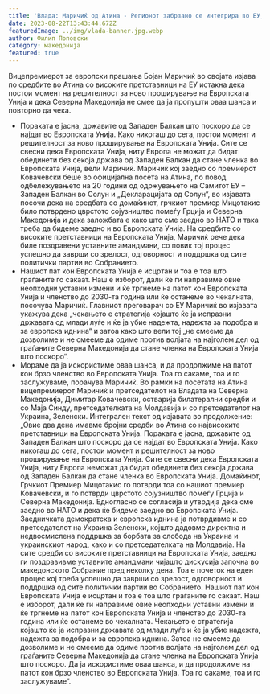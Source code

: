 ```yaml
---
title: 'Влада: Маричиќ од Атина - Регионот забрзано се интегрира во ЕУ, нашиот избор е да бидеме дел од проширувањето - 22 АВГУСТ 2023'
date: 2023-08-22T13:43:44.672Z
featuredImage: ../img/vlada-banner.jpg.webp
author: Филип Поповски
category: македонија
featured: true
---
```

Вицепремиерот за европски прашања Бојан Маричиќ во својата изјава по средбите во Атина со високите претставници на ЕУ истакна дека постои момент на решителност за ново проширување на Европската Унија и дека Северна Македонија не смее да ја пропушти оваа шанса и повторно да чека.
- Пораката е јасна, државите од Западен Балкан што поскоро да се најдат во Европската Унија. Како никогаш до сега, постои момент и решителност за ново проширување на Европската Унија. Сите се свесни дека Европската Унија, ниту Европа не можат да бидат обединети без секоја држава од Западен Балкан да стане членка во Европската Унија, вели Маричиќ.
Маричиќ кој заедно со премиерот Ковачевски беше во официјална посета на Атина, по повод одбележувањето на 20 години од одржувањето на Самитот ЕУ – Западен Балкан во Солун и „Декларацијата од Солун“, во изјавата посочи дека на средбата со домаќинот, грчкиот премиер Мицотакис било потврдено цврстото сојузништво помеѓу Грција и Северна Македонија и дека заложбата е како што сме заедно во НАТО и така треба да бидеме заедно и во Европската Унија.
На средбите со високите претставници на Европската Унија, Маричиќ рече дека биле поздравени уставните амандмани, со повик тој процес успешно да заврши со зрелост, одговорност и поддршка од сите политички партии во Собранието.
- Нашиот пат кон Европската Унија е исцртан и тоа е тоа што граѓаните го сакаат. Наш е изборот, дали ќе ги направиме овие неопходни уставни измени и ќе тргнеме на патот кон Европската Унија и членство до 2030-та година или ќе останеме во чекалната, посочува Маричиќ.
Главниот преговарач со ЕУ Маричиќ во изјавата укажува дека „чекањето е стратегија којашто ќе ја испразни државата од млади луѓе и ќе ја убие надежта, надежта за подобра и за европска иднина“ и затоа како што вели тој „не смееме да дозволиме и не смееме да одиме против волјата на најголем дел од граѓаните Северна Македонија да стане членка на Европската Унија што поскоро“.
- Мораме да ја искористиме оваа шанса, и да продолжиме на патот кон брзо членство во Европската Унија. Тоа го сакаме, тоа и го заслужуваме, порачува Маричиќ.
Во рамки на посетата на Атина вицепремиерот Маричиќ и претседателот на Владата на Северна Македонија, Димитар Ковачевски, остварија билатерални средби и со Маја Синду, претседателката на Молдавија и со претседателот на Украина, Зеленски.
Интегрален текст од изјавата во продолжение:
„Овие два дена имавме бројни средби во Атина со највисоките претставници на Европската Унија. Пораката е јасна, државите од Западен Балкан што поскоро да се најдат во Европската Унија. Како никогаш до сега, постои момент и решителност за ново проширување на Европската Унија. Сите се свесни дека Европската Унија, ниту Европа неможат да бидат обединети без секоја држава од Западен Балкан да стане членка во Европската Унија.
Домаќинот, Грчкиот Премиер Мицотакис го потврди тоа со нашиот премиер Ковачевски, и го потврди цврстото сојузништво помеѓу Грција и Северна Македонија. Едногласно се согласија и утврдија дека сме заедно во НАТО и дека ќе бидеме заедно во Европската Унија.
Заедничката демократска и европска иднина ја потврдивме и со претседателот на Украина Зеленски, којшто дадовме директна и недвосмислена поддршка за борбата за слобода на Украина и украинскиот народ, како и со претседателката на Молдавија.
На сите средби со високите претставници на Европската Унија, заедно ги поздравивме уставните амандмани чијашто дискусија започна во македонското Собрание пред неколку дена. Тоа е почеток на еден процес кој треба успешно да заврши со зрелост, одговорност и поддршка од сите политички партии во Собранието.
Нашиот пат кон Европската Унија е исцртан и тоа е тоа што граѓаните го сакаат. Наш е изборот, дали ќе ги направиме овие неопходни уставни измени и ќе тргнеме на патот кон Европската Унија и членство до 2030-та година или ќе останеме во чекалната.
Чекањето е стратегија којашто ќе ја испразни државата од млади луѓе и ќе ја убие надежта, надежта за подобра и за европска иднина. Затоа не смееме да дозволиме и не смееме да одиме против волјата на најголем дел од граѓаните Северна Македонија да стане членка на Европската Унија што поскоро.
Да ја искористиме оваа шанса, и да продолжиме на патот кон брзо членство во Европската Унија. Тоа го сакаме, тоа и го заслужуваме“.
